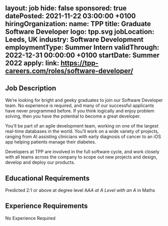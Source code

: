 layout: job
hide: false
sponsored: true
datePosted: 2021-11-22 03:00:00 +0100
hiringOrganization:
  name: TPP
title: Graduate Software Developer
logo: tpp.svg
jobLocation: Leeds, UK
industry: Software Development
employmentType: Summer Intern
validThrough: 2022-12-31 00:00:00 +0100
startDate: Summer 2022
apply:
  link: https://tpp-careers.com/roles/software-developer/
---

## Job Description
We’re looking for bright and geeky graduates to join our Software Developer team. No experience is required, and many of our successful applicants have never programmed before. If you think logically and enjoy problem solving, then you have the potential to become a great developer.

You’ll be part of an agile development team, working on one of the largest real-time databases in the world. You’ll work on a wide variety of projects, ranging from AI assisting clinicians with early diagnosis of cancer to an iOS app helping patients manage their diabetes.

Developers at TPP are involved in the full software cycle, and work closely with all teams across the company to scope out new projects and design, develop and deploy our products.

## Educational Requirements
Predicted 2:1 or above at degree level
A*AA at A Level with an A* in Maths

## Experience Requirements
No Experience Required
